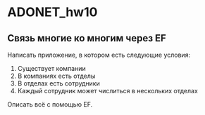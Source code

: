 # ADONET_hw10

## Связь многие ко многим через EF

Написать приложение, в котором есть следующие условия:
1. Существует компании
2. В компаниях есть отделы
3. В отделах есть сотрудники
4. Каждый сотрудник может числиться в нескольких отделах

Описать всё с помощью EF.
